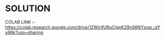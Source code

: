 # SOLUTION

COLAB LINK :- https://colab.research.google.com/drive/1ZWirifURsClgpK29nS6NYzosr_qYx66k?usp=sharing
